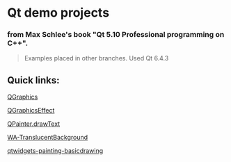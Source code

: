 # Qt demo projects
### from Max Schlee's book "Qt 5.10 Professional programming on C++".

> Examples placed in other branches.
> Used Qt 6.4.3

## Quick links:

[QGraphics](https://github.com/radikru96/QtEdu/tree/QGraphics/) 

[QGraphicsEffect](https://github.com/radikru96/QtEdu/tree/QGraphicsEffect/) 

[QPainter.drawText](https://github.com/radikru96/QtEdu/tree/QPainter.drawText/) 

[WA-TranslucentBackground](https://github.com/radikru96/QtEdu/tree/WA_TranslucentBackground/) 

[qtwidgets-painting-basicdrawing](https://github.com/radikru96/QtEdu/tree/qtwidgets-painting-basicdrawing/) 
